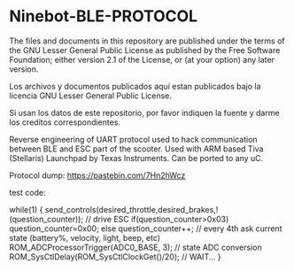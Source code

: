 # Ninebot-BLE-PROTOCOL

The files and documents in this repository are published under the terms of the 
GNU Lesser General Public License as published by the Free Software Foundation; 
either version 2.1 of the License, or (at your option) any later version.

Los archivos y documentos publicados aquí estan publicados bajo la licencia 
GNU Lesser General Public License.

Si usan los datos de este repositorio, por favor indiquen la fuente y darme los creditos correspondientes.

Reverse engineering of UART protocol used to hack communication between BLE and ESC part of the scooter.
Used with ARM based Tiva (Stellaris) Launchpad by Texas Instruments. Can be ported to any uC.

Protocol dump:
https://pastebin.com/7Hn2hWcz


test code:

while(1)
{
  send_controls(desired_throttle,desired_brakes,!(question_counter));           // drive ESC
    if(question_counter>0x03)   question_counter=0x00; else question_counter++; // every 4th ask current state (battery%, velocity, light, beep, etc)
  ROM_ADCProcessorTrigger(ADC0_BASE, 3);                                        // state ADC conversion
  ROM_SysCtlDelay(ROM_SysCtlClockGet()/20);                                     // WAIT...
}
